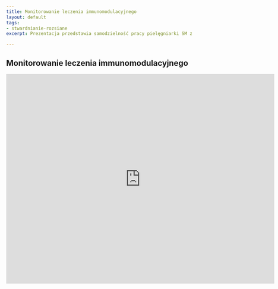 ```yaml
---
title: Monitorowanie leczenia immunomodulacyjnego
layout: default
tags:
- stwardnianie-rozsiane
excerpt: Prezentacja przedstawia samodzielność pracy pielęgniarki SM z pacjentem leczonym interferonem beta.

---
```


## Monitorowanie leczenia immunomodulacyjnego

<center>
<iframe src='https://onedrive.live.com/embed?cid=822BD344519F07B3&resid=822BD344519F07B3%21112&authkey=AJ-r4zRAxbkj_4U&em=2&wdAr=1.3333333333333333' width='722px' height='565px' frameborder='0'>To jest osadzony dokument pakietu <a target='_blank' href='http://office.com'>Microsoft Office</a> obsługiwany przez aplikację <a target='_blank' href='http://office.com/webapps'>Office Online</a>.</iframe>
</center>
